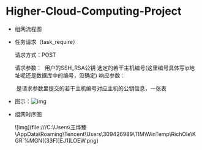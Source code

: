 # Higher-Cloud-Computing-Project

- 组网流程图

- 任务请求（task_require）

  请求方式：POST

  请求参数：
  ​              用户的SSH_RSA公钥
  ​              选定的若干主机编号(这里编号具体写ip地址呢还是数据库中的编号，没确定)
  响应参数：

  ​              是请求参数里提交的若干主机编号对应主机的公钥信息，一张表

- 图示：![img](file:///C:\Users\王烨臻\AppData\Roaming\Tencent\Users\309426989\TIM\WinTemp\RichOle\T6D[VS$$MZEQ55K8R4WU[M9.png)

- 组网时序图

  ![img](file:///C:\Users\王烨臻\AppData\Roaming\Tencent\Users\309426989\TIM\WinTemp\RichOle\KGR`%MGN((33F)]EJ1]LOEW.png)